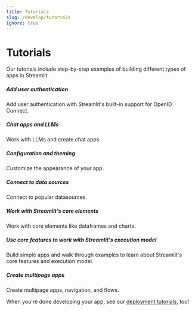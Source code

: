 ```yaml
---
title: Tutorials
slug: /develop/tutorials
ignore: true
---
```


# Tutorials

Our tutorials include step-by-step examples of building different types of apps in Streamlit.

<TileContainer layout="list">

<RefCard href="/develop/tutorials/authentication">

<h5>Add user authentication</h5>

Add user authentication with Streamlit's built-in support for OpenID Connect.

</RefCard>

<RefCard href="/develop/tutorials/chat-and-llm-apps">

<h5>Chat apps and LLMs</h5>

Work with LLMs and create chat apps.

</RefCard>

<RefCard href="/develop/tutorials/configuration-and-theming">

<h5>Configuration and theming</h5>

Customize the appearance of your app.

</RefCard>

<RefCard href="/develop/tutorials/databases">

<h5>Connect to data sources</h5>

Connect to popular datasources.

</RefCard>

<RefCard href="/develop/tutorials/elements">

<h5>Work with Streamlit's core elements</h5>

Work with core elements like dataframes and charts.

</RefCard>

<RefCard href="/develop/tutorials/execution-flow">

<h5>Use core features to work with Streamlit's execution model</h5>

Build simple apps and walk through examples to learn about Streamlit's core features and execution model.

</RefCard>

<RefCard href="/develop/tutorials/multipage">

<h5>Create multipage apps</h5>

Create multipage apps, navigation, and flows.

</RefCard>

</TileContainer>

When you're done developing your app, see our [deployment tutorials](/deploy/tutorials), too!
